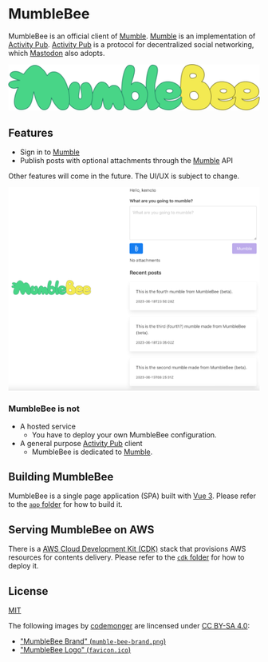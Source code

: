 # MumbleBee

MumbleBee is an official client of [Mumble](https://github.com/codemonger-io/mumble).
[Mumble](https://github.com/codemonger-io/mumble) is an implementation of [Activity Pub](https://activitypub.rocks/).
[Activity Pub](https://activitypub.rocks/) is a protocol for decentralized social networking, which [Mastodon](https://joinmastodon.org) also adopts.

![MumbleBee Brand](./mumble-bee-brand.png)

## Features

- Sign in to [Mumble](https://github.com/codemonger-io/mumble)
- Publish posts with optional attachments through the [Mumble](https://github.com/codemonger-io/mumble) API

Other features will come in the future.
The UI/UX is subject to change.

![Screenshot](./screenshot.png)

### MumbleBee is not

- A hosted service
    - You have to deploy your own MumbleBee configuration.
- A general purpose [Activity Pub](https://activitypub.rocks/) client
    - MumbleBee is dedicated to [Mumble](https://github.com/codemonger-io/mumble).

## Building MumbleBee

MumbleBee is a single page application (SPA) built with [Vue 3](https://v3.vuejs.org/).
Please refer to the [`app` folder](./app) for how to build it.

## Serving MumbleBee on AWS

There is a [AWS Cloud Development Kit (CDK)](https://aws.amazon.com/cdk/) stack that provisions AWS resources for contents delivery.
Please refer to the [`cdk` folder](./cdk) for how to deploy it.

## License

[MIT](./LICENSE)

The following images by [codemonger](https://codemonger.io) are lincensed under [CC BY-SA 4.0](https://creativecommons.org/licenses/by-sa/4.0/):
- ["MumbleBee Brand" (`mumble-bee-brand.png`)](./mumble-bee-brand.png)
- ["MumbleBee Logo" (`favicon.ico`)](./app/public/favicon.ico)